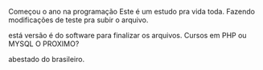 Começou o ano na programação
Este é um estudo pra vida toda.
Fazendo modificações de teste pra subir o arquivo.

está versão é do software para finalizar os arquivos.
Cursos em PHP ou MYSQL O PROXIMO?

abestado do brasileiro.
